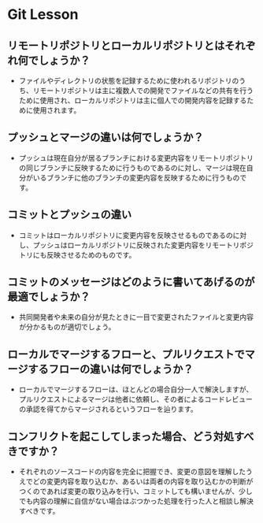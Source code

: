 # Git Lesson

## リモートリポジトリとローカルリポジトリとはそれぞれ何でしょうか？

- ファイルやディレクトリの状態を記録するために使われるリポジトリのうち、リモートリポジトリは主に複数人での開発でファイルなどの共有を行うために使用され、ローカルリポジトリは主に個人での開発内容を記録するために使用されます。

## プッシュとマージの違いは何でしょうか？

- プッシュは現在自分が居るブランチにおける変更内容をリモートリポジトリの同じブランチに反映するために行うものであるのに対し、マージは現在自分がいるブランチに他のブランチの変更内容を反映するために行うものです。

## コミットとプッシュの違い

- コミットはローカルリポジトリに変更内容を反映させるものであるのに対し、プッシュはローカルリポジトリに反映された変更内容をリモートリポジトリにも反映させるためのものです。

## コミットのメッセージはどのように書いてあげるのが最適でしょうか？

- 共同開発者や未来の自分が見たときに一目で変更されたファイルと変更内容が分かるものが適切でしょう。

## ローカルでマージするフローと、プルリクエストでマージするフローの違いは何でしょうか？

- ローカルでマージするフローは、ほとんどの場合自分一人で解決しますが、プルリクエストによるマージは他者に依頼し、その者によるコードレビューの承認を得てからマージされるというフローを辿ります。

## コンフリクトを起こしてしまった場合、どう対処すべきですか？

- それぞれのソースコードの内容を完全に把握でき、変更の意図を理解したうえでどの変更内容を取り込むか、あるいは両者の内容を取り込むかの判断がつくのであれば変更の取り込みを行い、コミットしても構いませんが、少しでも内容の理解に自信がない場合はぶつかった処理を行った人と相談し解決すべきです。